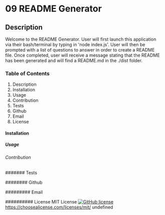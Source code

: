 # 09 README Generator

## Description

Welcome to the README Generator. User will first launch this application via their bash/terminal by typing in 'node index.js'. User will then be prompted with a list of questions to answer in order to create a README file. Once completed, user will receive a message stating that the README has been generated and will find a README.md in the ./dist folder.

### Table of Contents
1. Description
2. Installation
3. Usage
4. Contribution
5. Tests
6. Github
7. Email
8. License

#### Installation 

##### Usage

###### Contribution

####### Tests

######## Github

######### Email

########## License
MIT License
[![GitHub license](https://img.shields.io/badge/license-MIT-brightgreen)](https://img.shields.io/badge/license-MIT-brightgreen)
https://choosealicense.com/licenses/mit/
undefined
  